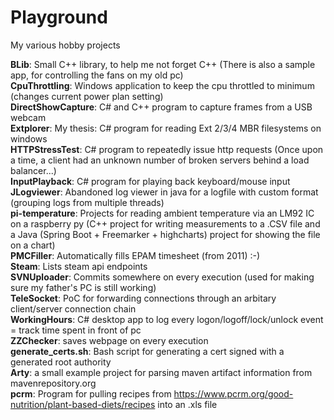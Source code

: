 # Playground
My various hobby projects

<strong>BLib</strong>: Small C++ library, to help me not forget C++ (There is also a sample app, for controlling the fans on my old pc)<BR/>
<strong>CpuThrottling</strong>: Windows application to keep the cpu throttled to minimum (changes current power plan setting)<BR/>
<strong>DirectShowCapture</strong>: C# and C++ program to capture frames from a USB webcam<BR/>
<strong>Extplorer</strong>: My thesis: C# program for reading Ext 2/3/4 MBR filesystems on windows<BR/>
<strong>HTTPStressTest</strong>: C# program to repeatedly issue http requests (Once upon a time, a client had an unknown number of broken servers behind a load balancer...)<BR/>
<strong>InputPlayback</strong>: C# program for playing back keyboard/mouse input<BR/>
<strong>JLogviewer</strong>: Abandoned log viewer in java for a logfile with custom format (grouping logs from multiple threads)<BR/>
<strong>pi-temperature</strong>: Projects for reading ambient temperature via an LM92 IC on a raspberry py (C++ project for writing measurements to a .CSV file and a Java (Spring Boot + Freemarker + highcharts) project for showing the file on a chart)<BR/>
<strong>PMCFiller</strong>: Automatically fills EPAM timesheet (from 2011) :-)<BR/>
<strong>Steam</strong>: Lists steam api endpoints<BR/>
<strong>SVNUploader</strong>: Commits somewhere on every execution (used for making sure my father's PC is still working)<BR/>
<strong>TeleSocket</strong>: PoC for forwarding connections through an arbitary client/server connection chain<BR/>
<strong>WorkingHours</strong>: C# desktop app to log every logon/logoff/lock/unlock event = track time spent in front of pc<BR/>
<strong>ZZChecker</strong>: saves webpage on every execution<BR/>
<strong>generate_certs.sh</strong>: Bash script for generating a cert signed with a generated root authority<BR/>
<strong>Arty</strong>: a small example project for parsing maven artifact information from mavenrepository.org<BR/>
<strong>pcrm</strong>: Program for pulling recipes from https://www.pcrm.org/good-nutrition/plant-based-diets/recipes into an .xls file
